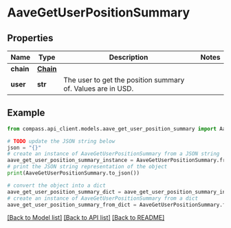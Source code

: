 # AaveGetUserPositionSummary


## Properties

Name | Type | Description | Notes
------------ | ------------- | ------------- | -------------
**chain** | [**Chain**](Chain.md) |  | 
**user** | **str** | The user to get the position summary of. Values are in USD. | 

## Example

```python
from compass.api_client.models.aave_get_user_position_summary import AaveGetUserPositionSummary

# TODO update the JSON string below
json = "{}"
# create an instance of AaveGetUserPositionSummary from a JSON string
aave_get_user_position_summary_instance = AaveGetUserPositionSummary.from_json(json)
# print the JSON string representation of the object
print(AaveGetUserPositionSummary.to_json())

# convert the object into a dict
aave_get_user_position_summary_dict = aave_get_user_position_summary_instance.to_dict()
# create an instance of AaveGetUserPositionSummary from a dict
aave_get_user_position_summary_from_dict = AaveGetUserPositionSummary.from_dict(aave_get_user_position_summary_dict)
```
[[Back to Model list]](../README.md#documentation-for-models) [[Back to API list]](../README.md#documentation-for-api-endpoints) [[Back to README]](../README.md)


